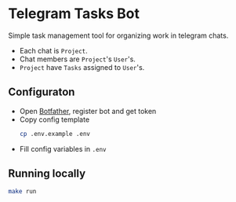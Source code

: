 # Telegram Tasks Bot

Simple task management tool for organizing work in telegram chats.

- Each chat is `Project`.
- Chat members are `Project`'s `User`'s.
- `Project` have `Tasks` assigned to `User`'s.

## Configuraton

- Open [Botfather](https://t.me/botfather), register bot and get token
- Copy config template
  ```sh
  cp .env.example .env
  ```
- Fill config variables in `.env`

## Running locally

```sh
make run
```

